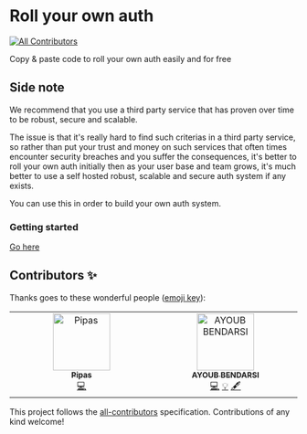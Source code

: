 # Roll your own auth
<!-- ALL-CONTRIBUTORS-BADGE:START - Do not remove or modify this section -->
[![All Contributors](https://img.shields.io/badge/all_contributors-2-orange.svg?style=flat-square)](#contributors-)
<!-- ALL-CONTRIBUTORS-BADGE:END -->

Copy & paste code to roll your own auth easily and for free

## Side note
We recommend that you use a third party service that has proven over time to be robust, secure and scalable.

The issue is that it's really hard to find such criterias in a third party service, so rather than put your trust and money on such services that often times encounter security breaches and you suffer the consequences, it's better to roll your own auth initially then as your user base and team grows, it's much better to use a self hosted robust, scalable and secure auth system if any exists.

You can use this in order to build your own auth system.

### Getting started

[Go here](https://roll-your-own-auth.vercel.app/)

## Contributors ✨

Thanks goes to these wonderful people ([emoji key](https://allcontributors.org/docs/en/emoji-key)):

<!-- ALL-CONTRIBUTORS-LIST:START - Do not remove or modify this section -->
<!-- prettier-ignore-start -->
<!-- markdownlint-disable -->
<table>
  <tbody>
    <tr>
      <td align="center" valign="top" width="14.28%"><a href="https://pipas.dev"><img src="https://avatars.githubusercontent.com/u/73344068?v=4?s=100" width="100px;" alt="Pipas"/><br /><sub><b>Pipas</b></sub></a><br /><a href="https://github.com/smakosh/roll-your-own-auth/commits?author=Piipas" title="Code">💻</a></td>
      <td align="center" valign="top" width="14.28%"><a href="https://github.com/RATCHAW"><img src="https://avatars.githubusercontent.com/u/137005356?v=4?s=100" width="100px;" alt="AYOUB BENDARSI"/><br /><sub><b>AYOUB BENDARSI</b></sub></a><br /><a href="https://github.com/smakosh/roll-your-own-auth/commits?author=RATCHAW" title="Code">💻</a> <a href="#example-RATCHAW" title="Examples">💡</a> <a href="#content-RATCHAW" title="Content">🖋</a></td>
    </tr>
  </tbody>
</table>

<!-- markdownlint-restore -->
<!-- prettier-ignore-end -->

<!-- ALL-CONTRIBUTORS-LIST:END -->

This project follows the [all-contributors](https://github.com/all-contributors/all-contributors) specification. Contributions of any kind welcome!
